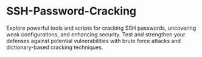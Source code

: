 # SSH-Password-Cracking
Explore powerful tools and scripts for cracking SSH passwords, uncovering weak configurations, and enhancing security. Test and strengthen your defenses against potential vulnerabilities with brute force attacks and dictionary-based cracking techniques.
